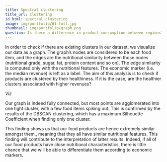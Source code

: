 ```yaml
---
title: Spectral clustering
title_url: Clustering
id_html: spectral-clustering
image: img/portfolio/01-full.jpg
thumbnail: img/portfolio/graph.png
question: Is there a difference in product consumption between regions?
---
```

In order to check if there are existing clusters in our dataset, we visualize our data as a graph. The graph’s nodes are considered to be each food item, and the edges are the nutritional similarity between those nodes (nutritional grade, sugar, fat, protein content and so on). The edge similarity is computed  only with the nutritional features. The economic marker (i.e. the median revenue) is left as a label. The aim of this analysis is to check if products are clustered by their healthiness. If it is the case, are the healthier clusters associated with higher revenues?
<!-- more -->

*Viz*

Our graph is indeed fully connected, but most points are agglomerated into one tight cluster, with a few food items spiking out. This is confirmed by the results of the DBSCAN clustering, which has a maximum Silhouette Coefficient when finding only one cluster. 

This finding shows us that our food products are hence extremely similar amongst them., meaning that they all have similar nutritional features. This finding will contribute to the interpretation of latter results. Indeed, if all of our food products have close nutritional characteristics, there is little chance that we will be able to differentiate them according to economic markers.
